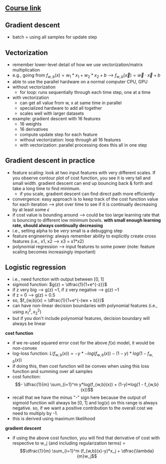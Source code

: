 ## [Course link](https://www.coursera.org/learn/machine-learning/home/welcome)

## Gradient descent

* batch = using all samples for update step

## Vectorization

* remember lower-level detail of how we use vectorization/matrix multiplication 
* e.g., going from $f_{w,b}(x) = w_{1}*x_{1} + w_{2}*x_{2} + b$ --> $f_{w,b}(\vec{x}) = \vec{w} \cdot \vec{x} + b$ 
* able to use the parallel hardware on a normal computer CPU, GPU
* without vectorization
  * for loop: runs sequentially through each time step, one at a time
* with vectorization
  * can get all value from w, x at same time in parallel
  * specialized hardware to add all together
  * scales well with larger datasets
* example: gradient descent with 16 features
  * 16 weights
  * 16 derivatives
  * compute update step for each feature
  * without vectorization: loop through all 16 features
  * with vectorization: parallel processing does this all in one step

## Gradient descent in practice
  * feature scaling: look at two input features with very different scales. If you observe contour plot of cost function, you see it is very tall and small width. gradient descent can end up bouncing back & forth and take a long time to find minimum.
    * if you scale, gradient descent can find direct path more efficiently
  * convergence: easy approach is to keep track of the cost function value for each iteration --> plot over time to see if it is continually decreasing by at least some $\epsilon$
  * if cost value is bounding around --> could be too large learning rate that is bouncing to different low minimum bowls. **with small enough learning rate, should always continually decreasing**
  * i.e., setting alpha to be _very_ small is a debugging step
  * feature engineering: always remember ability to explicitly create cross features (i.e., x1, x2 --> x3 = x1*x2)
  * polynomial regression --> input features to some power (note: feature scaling becomes increasingly important)

## Logistic regression
  * i.e., need function with output between [0, 1]
  * sigmoid function: $g(z) = \dfrac{1}{1+e^{-z}}$
  * if z very big --> g(z) ~1, if z very negative --> g(z) ~1
  * if z = 0 --> g(z) = 0.5
  * so, $f_{w,b}(x) = \dfrac{1}{1+e^{-(wx + b)}}$
  * can have non-linear decision boundaries with polynomial features (i.e., using $x_{1}^2, x_{2}^2$)
  * but if you don't include polynomial features, decision boundary will always be linear

**cost function**
* if we re-used squared error cost for the above $f(x)$ model, it would be non-convex
* log-loss function: $L(f_{w,b}(x)) = -y*-log(f_{w,b}(x)) - (1-y)*log(1 - f_{w,b}(x))$
* if doing this, then cost function will be convex when using this loss function and summing over all samples
* cost function: $$- \dfrac{1}{m} \sum_{i=1}^m y*log(f_{w,b}(x)) + (1-y)*log(1 - f_{w,b}(x))$$
* recall that we have the minus "-" sign here because the output of sigmoid function will always be [0, 1] and log(x) on this range is always negative. so, if we want a positive contribution to the overall cost we need to multiply by -1.
* this is derived using maximum likelihood

**gradient descent**
* if using the above cost function, you will find that derivative of cost with respective to w_j (and including regularization terms) =
$$\dfrac{1}{m} \sum_{i=1}^m (f_{w,b}(x)-y)*x_j + \dfrac{\lambda}{m}w_j$$

